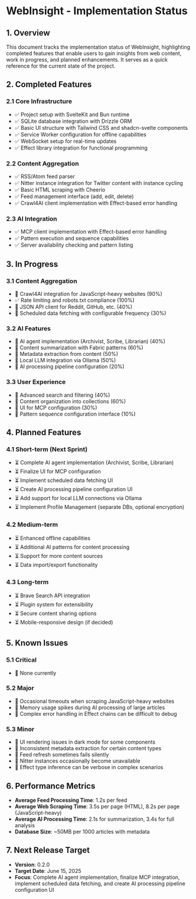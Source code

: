 # WebInsight - Implementation Status

## 1. Overview

This document tracks the implementation status of WebInsight, highlighting completed features that enable users to gain insights from web content, work in progress, and planned enhancements. It serves as a quick reference for the current state of the project.

## 2. Completed Features

### 2.1 Core Infrastructure

* ✅ Project setup with SvelteKit and Bun runtime
* ✅ SQLite database integration with Drizzle ORM
* ✅ Basic UI structure with Tailwind CSS and shadcn-svelte components
* ✅ Service Worker configuration for offline capabilities
* ✅ WebSocket setup for real-time updates
* ✅ Effect library integration for functional programming

### 2.2 Content Aggregation

* ✅ RSS/Atom feed parser
* ✅ Nitter instance integration for Twitter content with instance cycling
* ✅ Basic HTML scraping with Cheerio
* ✅ Feed management interface (add, edit, delete)
* ✅ Crawl4AI client implementation with Effect-based error handling

### 2.3 AI Integration

* ✅ MCP client implementation with Effect-based error handling
* ✅ Pattern execution and sequence capabilities
* ✅ Server availability checking and pattern listing

## 3. In Progress

### 3.1 Content Aggregation

* 🔄 Crawl4AI integration for JavaScript-heavy websites (90%)
* ✅ Rate limiting and robots.txt compliance (100%)
* 🔄 JSON API client for Reddit, GitHub, etc. (40%)
* 🔄 Scheduled data fetching with configurable frequency (30%)

### 3.2 AI Features

* 🔄 AI agent implementation (Archivist, Scribe, Librarian) (40%)
* 🔄 Content summarization with Fabric patterns (60%)
* 🔄 Metadata extraction from content (50%)
* 🔄 Local LLM integration via Ollama (50%)
* 🔄 AI processing pipeline configuration (20%)

### 3.3 User Experience

* 🔄 Advanced search and filtering (40%)
* 🔄 Content organization into collections (60%)
* 🔄 UI for MCP configuration (30%)
* 🔄 Pattern sequence configuration interface (10%)

## 4. Planned Features

### 4.1 Short-term (Next Sprint)

* ⏳ Complete AI agent implementation (Archivist, Scribe, Librarian)
* ⏳ Finalize UI for MCP configuration
* ⏳ Implement scheduled data fetching UI
* ⏳ Create AI processing pipeline configuration UI
* ⏳ Add support for local LLM connections via Ollama
* ⏳ Implement Profile Management (separate DBs, optional encryption)

### 4.2 Medium-term

* ⏳ Enhanced offline capabilities
* ⏳ Additional AI patterns for content processing
* ⏳ Support for more content sources
* ⏳ Data import/export functionality

### 4.3 Long-term

* ⏳ Brave Search API integration
* ⏳ Plugin system for extensibility
* ⏳ Secure content sharing options
* ⏳ Mobile-responsive design (if decided)

## 5. Known Issues

### 5.1 Critical

* 🐛 None currently

### 5.2 Major

* 🐛 Occasional timeouts when scraping JavaScript-heavy websites
* 🐛 Memory usage spikes during AI processing of large articles
* 🐛 Complex error handling in Effect chains can be difficult to debug

### 5.3 Minor

* 🐛 UI rendering issues in dark mode for some components
* 🐛 Inconsistent metadata extraction for certain content types
* 🐛 Feed refresh sometimes fails silently
* 🐛 Nitter instances occasionally become unavailable
* 🐛 Effect type inference can be verbose in complex scenarios

## 6. Performance Metrics

* **Average Feed Processing Time**: 1.2s per feed
* **Average Web Scraping Time**: 3.5s per page (HTML), 8.2s per page (JavaScript-heavy)
* **Average AI Processing Time**: 2.1s for summarization, 3.4s for full analysis
* **Database Size**: ~50MB per 1000 articles with metadata

## 7. Next Release Target

* **Version**: 0.2.0
* **Target Date**: June 15, 2025
* **Focus**: Complete AI agent implementation, finalize MCP integration, implement scheduled data fetching, and create AI processing pipeline configuration UI
